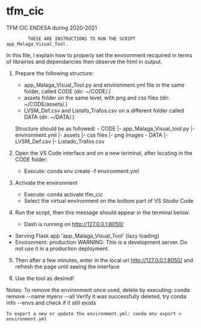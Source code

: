 # tfm_cic
TFM CIC ENDESA during 2020-2021

			THESE ARE INSTRUCTIONS TO RUN THE SCRIPT app_Malaga_Visual_Tool.

In this file, I explain how to properly set the environment recquired in terms of librairies and dependancies then
observe the html in output.

1. Prepare the following structure:
	- app_Malaga_Visual_Tool.py and environment.yml file in the same folder, called CODE (dir: ~/CODE/.)
	- assets folder on the same level, with png and css files (dir: ~/CODE/assets/.)
	- LVSM_Def.csv and Listafo_Trafos.csv on a different folder called DATA (dir: ~/DATA/.)

	Structure should be as followed:
		- CODE
		    |- app_Malaga_Visual_tool.py
		    |- environment.yml
		    |- assets
                         |- css files
                         |- png images
                - DATA
		    |- LVSM_Def.csv
		    |- Listado_Trafos.csv

2. Open the VS Code interface and on a new terminal, after locating in the CODE folder:
	- Execute: conda env create -f environment.yml

3. Activate the environment
	- Execute: conda activate tfm_cic
	- Select the virtual environment on the bottom part of VS Studio Code

4. Run the script, then this message should appear in the terminal below:

	- Dash is running on http://127.0.0.1:8050/

 * Serving Flask app 'app_Malaga_Visual_Tool' (lazy loading)
 * Environment: production
   WARNING: This is a development server. Do not use it in a production deployment.

5. Then after a few minutes, enter in the local url http://127.0.0.1:8050/ and refresh the page until seeing the interface

6. Use the tool as desired!


Notes:  To remove the environment once used, delete by executing: conda remove --name myenv --all
	Verify it was successfully deleted, try conda info --envs and check if it still exists

	To export a new or update the environment.yml: conda env export > environment.yml
